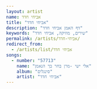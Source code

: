 ```yaml
---
layout: artist
name: אביחי חדד
title: "אביחי חדד"
description: "דף האמן אביחי חדד"
keywords: "שירים, מוזיקה, אביחי חדד"
permalink: /artists/אביחי-חדד/
redirect_from:
  - /artists/list/אביחי חדד
songs:
  - number: "57713"
    name: "אלי ישי -מרן בחר בך הנאמן"
    album: "סינגלים"
    artist: "אביחי חדד"
---
```

